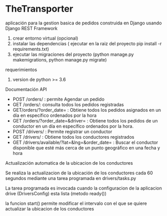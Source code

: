 # TheTransporter

aplicación para la gestion basica de pedidos construida en Django usando Django REST Framework


1. crear entorno virtual (opcional)
2. instalar las dependencias ( ejecutar en la raiz del proyecto pip install -r requirements.txt)
3. ejecutar las migraciones del proyecto (python manage.py makemigrations, python manage.py migrate)

requerimientos
1. version de python >= 3.6


Documentación API

* POST /orders/ : permite Agendar un pedido
* GET /orders/: consulta todos los pedidos registradas
* GET/orders/?order_date= : Obtiene todos los pedidos asignados en un día en específico ordenados por la hora
* GET /orders/?order_date=&driver= : Obtiene todos los pedidos de un conductor en un día en específico ordenados por la hora.
* POST /drivers/ : Permite registrar un conductor
* GET /drivers/ : Obtiene todos los conductores registrados
* GET /drivers/available/?lat=&lng=&order_date= : Buscar el conductor disponible que esté más cerca de un punto geográfico en una fecha y hora


Actualización automatica de la ubicacion de los conductores

Se realiza la actualizacion de la ubicación de los conductores cada 60 segundos mediante una tarea programada en drivers/tasks.py

La tarea programada es invocada cuando la configuracion de la aplicacion drive (DriversConfig) esta lista (metodo ready())

la funcion start() permite modificar el intervalo con el que se quiere actualizar la ubicacion de los conductores

